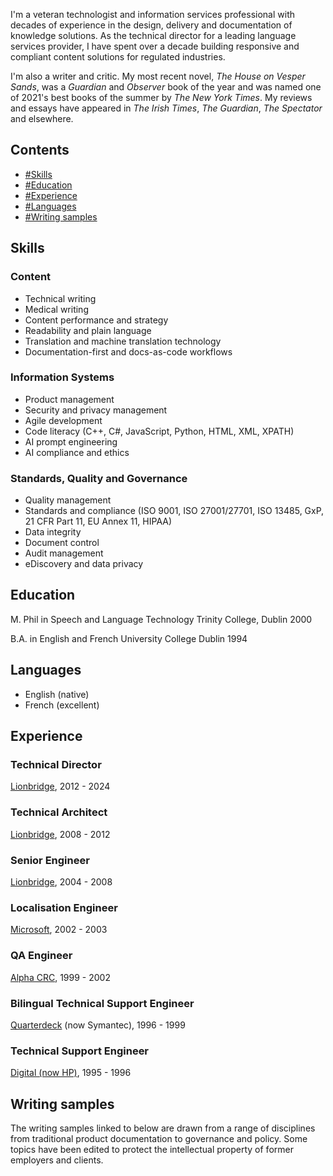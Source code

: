 
I'm a veteran technologist and information services professional with decades of experience in the design, delivery and documentation of knowledge solutions. As the technical director for a leading language services provider, I have spent over a decade building responsive and compliant content solutions for regulated industries.

I'm also a writer and critic. My most recent novel, *The House on Vesper Sands*, was a *Guardian* and *Observer* book of the year and was named one of 2021's best books of the summer by *The New York Times*. My reviews and essays have appeared in *The Irish Times*, *The Guardian*, *The Spectator* and elsewhere.

## Contents

- [#Skills](#skills)
- [#Education](#education)
- [#Experience](#experience)
- [#Languages](#languages)
- [#Writing samples](#writing-samples)


## Skills

### Content

- Technical writing
- Medical writing
- Content performance and strategy
- Readability and plain language
- Translation and machine translation technology
- Documentation-first and docs-as-code workflows

### Information Systems

- Product management
- Security and privacy management
- Agile development
- Code literacy (C++, C#, JavaScript, Python, HTML, XML, XPATH)
- AI prompt engineering
- AI compliance and ethics


### Standards, Quality and Governance

- Quality management
- Standards and compliance (ISO 9001, ISO 27001/27701, ISO 13485, GxP, 21 CFR Part 11, EU Annex 11, HIPAA)
- Data integrity
- Document control
- Audit management
- eDiscovery and data privacy


## Education

M. Phil in Speech and Language Technology
Trinity College, Dublin
2000

B.A. in English and French
University College Dublin
1994

## Languages

- English (native)
- French (excellent)


## Experience


### Technical Director

[Lionbridge](lionbridge.com), 2012 - 2024

### Technical Architect

[Lionbridge](lionbridge.com), 2008 - 2012

### Senior Engineer

[Lionbridge](lionbridge.com), 2004 - 2008

### Localisation Engineer

[Microsoft](microsoft.com), 2002 - 2003

### QA Engineer

[Alpha CRC](alphacrc.com), 1999 - 2002

### Bilingual Technical Support Engineer

[Quarterdeck](symantec.com) (now Symantec), 1996 - 1999

### Technical Support Engineer

[Digital (now HP)](hp.com), 1995 - 1996


## Writing samples

The writing samples linked to below are drawn from a range of disciplines from traditional product documentation to governance and policy. Some topics have been edited to protect the intellectual property of former employers and clients.


